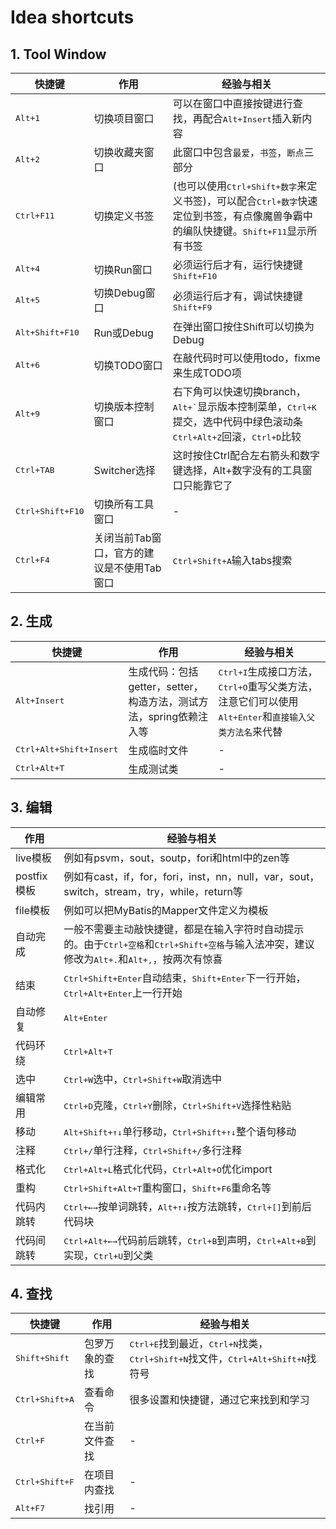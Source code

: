 # Idea shortcuts

## 1. Tool Window

|快捷键|作用|经验与相关|
|-|-|-|
|<kbd>Alt+1</kbd>|切换项目窗口|可以在窗口中直接按键进行查找，再配合<kbd>Alt+Insert</kbd>插入新内容|
|<kbd>Alt+2</kbd>|切换收藏夹窗口|此窗口中包含`最爱`，`书签`，`断点`三部分|
|<kbd>Ctrl+F11</kbd>|切换定义书签|(也可以使用<kbd>Ctrl+Shift+数字</kbd>来定义书签)，可以配合<kbd>Ctrl+数字</kbd>快速定位到书签，有点像魔兽争霸中的编队快捷键。<kbd>Shift+F11</kbd>显示所有书签|
|<kbd>Alt+4</kbd>|切换Run窗口|必须运行后才有，运行快捷键<kbd>Shift+F10</kbd>|
|<kbd>Alt+5</kbd>|切换Debug窗口|必须运行后才有，调试快捷键<kbd>Shift+F9</kbd>|
|<kbd>Alt+Shift+F10</kbd>|Run或Debug|在弹出窗口按住Shift可以切换为Debug|-|
|<kbd>Alt+6</kbd>|切换TODO窗口|在敲代码时可以使用todo，fixme来生成TODO项|
|<kbd>Alt+9</kbd>|切换版本控制窗口|右下角可以快速切换branch，<kbd>Alt+\`</kbd>显示版本控制菜单，<kbd>Ctrl+K</kbd>提交，选中代码中绿色滚动条<kbd>Ctrl+Alt+Z</kbd>回滚，<kbd>Ctrl+D</kbd>比较|
|<kbd>Ctrl+TAB</kbd>|Switcher选择|这时按住Ctrl配合左右箭头和数字键选择，Alt+数字没有的工具窗口只能靠它了|
|<kbd>Ctrl+Shift+F10</kbd>|切换所有工具窗口|-|
|<kbd>Ctrl+F4</kbd>|关闭当前Tab窗口，官方的建议是不使用Tab窗口|<kbd>Ctrl+Shift+A</kbd>输入tabs搜索|

## 2. 生成
|快捷键|作用|经验与相关|
|-|-|-|
|<kbd>Alt+Insert</kbd>|生成代码：包括getter，setter，构造方法，测试方法，spring依赖注入等|<kbd>Ctrl+I</kbd>生成接口方法，<kbd>Ctrl+O</kbd>重写父类方法，注意它们可以使用<kbd>Alt+Enter</kbd>和`直接输入父类方法名`来代替|
|<kbd>Ctrl+Alt+Shift+Insert</kbd>|生成临时文件|-|
|<kbd>Ctrl+Alt+T</kbd>|生成测试类|-|

## 3. 编辑
|作用|经验与相关|
|-|-|
|live模板|例如有psvm，sout，soutp，fori和html中的zen等|
|postfix模板|例如有cast，if，for，fori，inst，nn，null，var，sout，switch，stream，try，while，return等|
|file模板|例如可以把MyBatis的Mapper文件定义为模板|
|自动完成|一般不需要主动敲快捷键，都是在输入字符时自动提示的。由于<kbd>Ctrl+空格</kbd>和<kbd>Ctrl+Shift+空格</kbd>与输入法冲突，建议修改为<kbd>Alt+.</kbd>和<kbd>Alt+,</kbd>，按两次有惊喜|
|结束|<kbd>Ctrl+Shift+Enter</kbd>自动结束，<kbd>Shift+Enter</kbd>下一行开始，<kbd>Ctrl+Alt+Enter</kbd>上一行开始|
|自动修复|<kbd>Alt+Enter</kbd>|
|代码环绕|<kbd>Ctrl+Alt+T</kbd>|
|选中|<kbd>Ctrl+W</kbd>选中，<kbd>Ctrl+Shift+W</kbd>取消选中|
|编辑常用|<kbd>Ctrl+D</kbd>克隆，<kbd>Ctrl+Y</kbd>删除，<kbd>Ctrl+Shift+V</kbd>选择性粘贴|
|移动|<kbd>Alt+Shift+&uarr;&darr;</kbd>单行移动，<kbd>Ctrl+Shift+&uarr;&darr;</kbd>整个语句移动|
|注释|<kbd>Ctrl+/</kbd>单行注释，<kbd>Ctrl+Shift+/</kbd>多行注释|
|格式化|<kbd>Ctrl+Alt+L</kbd>格式化代码，<kbd>Ctrl+Alt+O</kbd>优化import|
|重构|<kbd>Ctrl+Shift+Alt+T</kbd>重构窗口，<kbd>Shift+F6</kbd>重命名等|
|代码内跳转|<kbd>Ctrl+&larr;&rarr;</kbd>按单词跳转，<kbd>Alt+&uarr;&darr;</kbd>按方法跳转，<kbd>Ctrl+[]</kbd>到前后代码块|
|代码间跳转|<kbd>Ctrl+Alt+&larr;&rarr;</kbd>代码前后跳转，<kbd>Ctrl+B</kbd>到声明，<kbd>Ctrl+Alt+B</kbd>到实现，<kbd>Ctrl+U</kbd>到父类|

## 4. 查找
|快捷键|作用|经验与相关|
|-|-|-|
|<kbd>Shift+Shift</kbd>|包罗万象的查找|<kbd>Ctrl+E</kbd>找到最近，<kbd>Ctrl+N</kbd>找类，<kbd>Ctrl+Shift+N</kbd>找文件，<kbd>Ctrl+Alt+Shift+N</kbd>找符号|
|<kbd>Ctrl+Shift+A</kbd>|查看命令|很多设置和快捷键，通过它来找到和学习|
|<kbd>Ctrl+F</kbd>|在当前文件查找|-|
|<kbd>Ctrl+Shift+F</kbd>|在项目内查找|-|
|<kbd>Alt+F7</kbd>|找引用|-|
